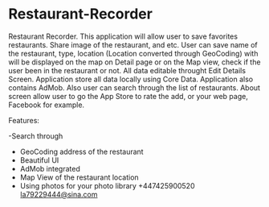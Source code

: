 # Restaurant-Recorder
Restaurant Recorder. This application will allow user to save favorites restaurants. Share image of the restaurant, and etc. User can save name of the restaurant, type, location (Location converted through GeoCoding) with will be displayed on the map on Detail page or on the Map view, check if the user been in the restaurant or not. All data editable throught Edit Details Screen. Application store all data locally using Core Data. Application also contains AdMob. Also user can search through the list of restaurants. About screen allow user to go the App Store to rate the add, or your web page, Facebook for example.

Features:

-Search through
- GeoCoding address of the restaurant
- Beautiful UI
- AdMob integrated
- Map View of the restaurant location
- Using photos for your photo library
+447425900520 la79229444@sina.com
